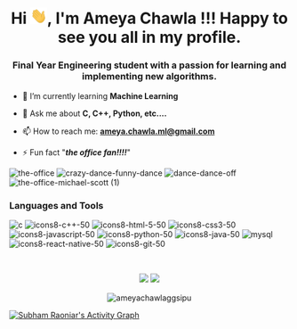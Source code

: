 <h1 align="center" >Hi <img src="https://raw.githubusercontent.com/ptprashanttripathi/ptprashanttripathi/master/hi.gif" alt="wave" width="30px">, I'm Ameya Chawla !!! Happy to see you all in my profile.</h1>
<h3 align="center">Final Year  Engineering student with a passion for learning and implementing new algorithms.</h3>

- 🌱 I’m currently learning **Machine Learning**

- 💬 Ask me about **C, C++, Python, etc....**

- 📫 How to reach me: **ameya.chawla.ml@gmail.com**

- ⚡ Fun fact "***the office fan!!!!***"


![the-office](https://user-images.githubusercontent.com/88154798/138342554-545a1e5d-c13f-4da4-8530-aa9b27acde96.gif)
![crazy-dance-funny-dance](https://user-images.githubusercontent.com/88154798/138342674-8141e321-b49a-4210-aa54-55f7ece83201.gif)
![dance-dance-off](https://user-images.githubusercontent.com/88154798/138342245-16890712-d4eb-4dbb-a863-db71121f1e29.gif)
![the-office-michael-scott (1)](https://user-images.githubusercontent.com/88154798/138343032-7d95f25e-3ea1-480b-9290-11cdd2ac6d89.gif)

<h3 align="left">Languages and Tools</h3>

![c](https://user-images.githubusercontent.com/85509306/138152751-0f3ab8c8-228c-4779-b2b9-6257bcc4ae56.png)
![icons8-c++-50](https://user-images.githubusercontent.com/85509306/138154133-20b5ae8f-f50b-4b3a-aea2-fcbb9a561b80.png)
![icons8-html-5-50](https://user-images.githubusercontent.com/85509306/138154169-1f4b4be6-445a-41f2-9ac7-35758be2ae3a.png)
![icons8-css3-50](https://user-images.githubusercontent.com/85509306/138154185-7420f31a-1825-4d52-9d79-8b068ef12dc7.png)
![icons8-javascript-50](https://user-images.githubusercontent.com/85509306/138154180-b3a20378-a7be-4894-adbb-b95e74ae1071.png)
![icons8-python-50](https://user-images.githubusercontent.com/85509306/138153899-82919014-79b1-4059-8412-f5b37059a4a7.png)
![icons8-java-50](https://user-images.githubusercontent.com/85509306/138153909-336e0b2d-2831-4809-9768-c6593aaf4eaa.png)
![mysql](https://user-images.githubusercontent.com/85509306/138153925-5222ad69-b16f-4d5a-9303-5718d623a063.png)
![icons8-react-native-50](https://user-images.githubusercontent.com/85509306/138153934-cd97913c-04a4-4581-b4f5-53a1194ac141.png)
![icons8-git-50](https://user-images.githubusercontent.com/85509306/138153946-8a59baca-39d8-4f33-b729-5fd799ca1fbb.png)

<br>
<p align="center">
  <img width="48%" src="https://github-readme-stats.vercel.app/api?username=ameyachawlaggsipu&show_icons=true&theme=chartreuse-dark" />
  <img width="28%" src="https://github-readme-stats.vercel.app/api/top-langs/?username=ameyachawlaggsipu&theme=chartreuse-dark" />
</p>

<p style="margin:10px;" align="center"><img align="center" src="https://github-readme-streak-stats.herokuapp.com/?user=ameyachawlaggsipu&theme=chartreuse-dark" alt="ameyachawlaggsipu" /></p>

<a href="https://github.com/SubhamRaoniar28/github-readme-activity-graph"><img alt="Subham Raoniar's Activity Graph" src="https://activity-graph.herokuapp.com/graph?username=ameyachawlaggsipu&bg_color=000000&color=7FFE00&line=197300&point=00ADFE&hide_border=false&border_radius=5" /></a>
